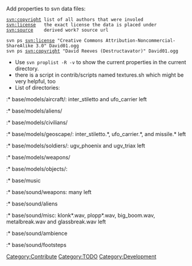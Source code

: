 Add properties to svn data files:

[`svn:copyright`](svn:copyright)` list of all authors that were involed`
[`svn:license`](svn:license)`   the exact license the data is placed under`
[`svn:source`](svn:source)`    derived work? source url`

`svn ps `[`svn:license`](svn:license)` "Creative Commons Attribution-Noncommercial-ShareAlike 3.0" David01.ogg`
`svn ps `[`svn:copyright`](svn:copyright)` "David Reeves (Destructavator)" David01.ogg`

- Use `svn proplist -R -v` to show the current properties in the current
  directory.
- there is a script in contrib/scripts named textures.sh which might be
  very helpful, too
- List of directories:

:\* base/models/aircraft/: inter_stiletto and ufo_carrier left

:\* base/models/aliens/

:\* base/models/civilians/

:\* base/models/geoscape/: inter_stiletto.\*, ufo_carrier.\*, and
missile.\* left

:\* base/models/soldiers/: ugv_phoenix and ugv_triax left

:\* base/models/weapons/

:\* base/models/objects/:

:\* base/music

:\* base/sound/weapons: many left

:\* base/sound/aliens

:\* base/sound/misc: klonk\*.wav, plopp\*.wav, big_boom.wav,
metalbreak.wav and glassbreak.wav left

:\* base/sound/ambience

:\* base/sound/footsteps

[Category:Contribute](Category:Contribute "wikilink")
[Category:TODO](Category:TODO "wikilink")
[Category:Development](Category:Development "wikilink")